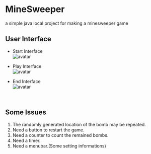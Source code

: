 # MineSweeper
a simple java local project for making a minesweeper game
## User Interface
- Start Interface<br/>
![avatar](https://github.com/yuanAiAA/MineSweeper/blob/master/MineSweeper/out/production/MineSweeper/result1.PNG)

- Play Interface<br/>
![avatar](https://github.com/yuanAiAA/MineSweeper/blob/master/MineSweeper/out/production/MineSweeper/result2.PNG)

- End Interface<br/>
![avatar](https://github.com/yuanAiAA/MineSweeper/blob/master/MineSweeper/out/production/MineSweeper/result3.PNG)
<br/>

## Some Issues
1. The randomly generated location of the bomb may be repeated.
2. Need a button to restart the game.
3. Need a counter to count the remained bombs.
4. Need a timer.
5. Need a menubar.(Some setting informations)
